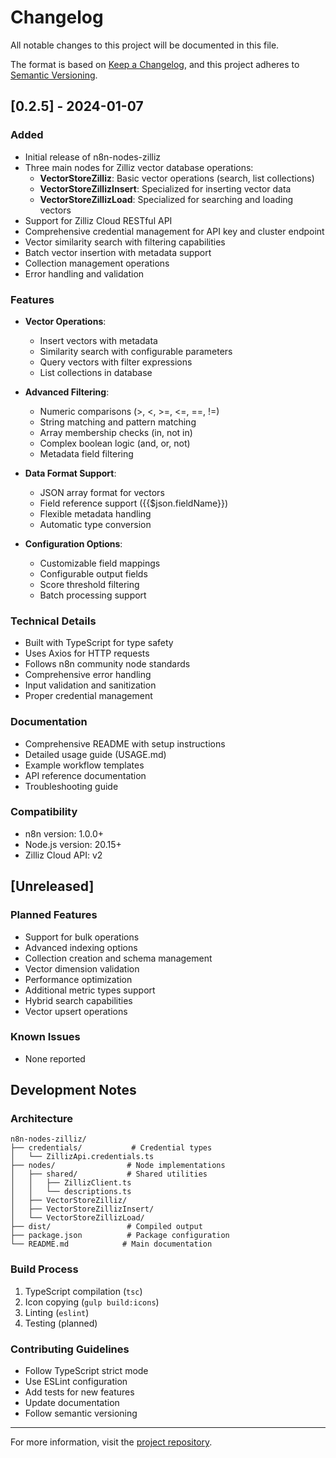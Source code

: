 # Changelog

All notable changes to this project will be documented in this file.

The format is based on [Keep a Changelog](https://keepachangelog.com/en/1.0.0/),
and this project adheres to [Semantic Versioning](https://semver.org/spec/v2.0.0.html).

## [0.2.5] - 2024-01-07

### Added
- Initial release of n8n-nodes-zilliz
- Three main nodes for Zilliz vector database operations:
  - **VectorStoreZilliz**: Basic vector operations (search, list collections)
  - **VectorStoreZillizInsert**: Specialized for inserting vector data
  - **VectorStoreZillizLoad**: Specialized for searching and loading vectors
- Support for Zilliz Cloud RESTful API
- Comprehensive credential management for API key and cluster endpoint
- Vector similarity search with filtering capabilities
- Batch vector insertion with metadata support
- Collection management operations
- Error handling and validation

### Features
- **Vector Operations**:
  - Insert vectors with metadata
  - Similarity search with configurable parameters
  - Query vectors with filter expressions
  - List collections in database
  
- **Advanced Filtering**:
  - Numeric comparisons (>, <, >=, <=, ==, !=)
  - String matching and pattern matching
  - Array membership checks (in, not in)
  - Complex boolean logic (and, or, not)
  - Metadata field filtering

- **Data Format Support**:
  - JSON array format for vectors
  - Field reference support ({{$json.fieldName}})
  - Flexible metadata handling
  - Automatic type conversion

- **Configuration Options**:
  - Customizable field mappings
  - Configurable output fields
  - Score threshold filtering
  - Batch processing support

### Technical Details
- Built with TypeScript for type safety
- Uses Axios for HTTP requests
- Follows n8n community node standards
- Comprehensive error handling
- Input validation and sanitization
- Proper credential management

### Documentation
- Comprehensive README with setup instructions
- Detailed usage guide (USAGE.md)
- Example workflow templates
- API reference documentation
- Troubleshooting guide

### Compatibility
- n8n version: 1.0.0+
- Node.js version: 20.15+
- Zilliz Cloud API: v2

## [Unreleased]

### Planned Features
- Support for bulk operations
- Advanced indexing options
- Collection creation and schema management
- Vector dimension validation
- Performance optimization
- Additional metric types support
- Hybrid search capabilities
- Vector upsert operations

### Known Issues
- None reported

## Development Notes

### Architecture
```
n8n-nodes-zilliz/
├── credentials/           # Credential types
│   └── ZillizApi.credentials.ts
├── nodes/                # Node implementations
│   ├── shared/           # Shared utilities
│   │   ├── ZillizClient.ts
│   │   └── descriptions.ts
│   ├── VectorStoreZilliz/
│   ├── VectorStoreZillizInsert/
│   └── VectorStoreZillizLoad/
├── dist/                 # Compiled output
├── package.json          # Package configuration
└── README.md            # Main documentation
```

### Build Process
1. TypeScript compilation (`tsc`)
2. Icon copying (`gulp build:icons`)
3. Linting (`eslint`)
4. Testing (planned)

### Contributing Guidelines
- Follow TypeScript strict mode
- Use ESLint configuration
- Add tests for new features
- Update documentation
- Follow semantic versioning

---

For more information, visit the [project repository](https://github.com/QixYuanmeng/n8n-nodes-zilliz).
